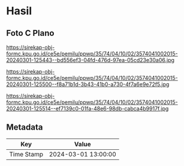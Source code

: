 # Hasil

## Foto C Plano

https://sirekap-obj-formc.kpu.go.id/ce5e/pemilu/ppwp/35/74/04/10/02/3574041002015-20240301-125443--bd556ef3-04fd-476d-97ea-05cd23e30a06.jpg

https://sirekap-obj-formc.kpu.go.id/ce5e/pemilu/ppwp/35/74/04/10/02/3574041002015-20240301-125500--f8a71b1d-3b43-41b0-a730-4f7a6e9e72f5.jpg

https://sirekap-obj-formc.kpu.go.id/ce5e/pemilu/ppwp/35/74/04/10/02/3574041002015-20240301-125514--ef7139c0-01fa-48e6-98db-cabca4b9917f.jpg


## Metadata

| Key        | Value               |
| ---------- | ------------------- |
| Time Stamp | 2024-03-01 13:00:00 |



